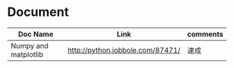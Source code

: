# Document

|Doc Name             | Link     |   comments|
|---------------------|----------|-----------|
| Numpy and matplotlib| http://python.jobbole.com/87471/| 速成|

